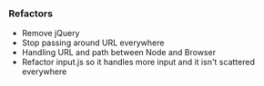 


### Refactors

* Remove jQuery
* Stop passing around URL everywhere
* Handling URL and path between Node and Browser
* Refactor input.js so it handles more input and it isn't scattered everywhere
